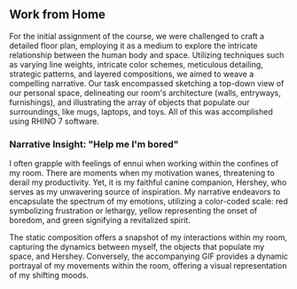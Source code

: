 
## Work from Home

For the initial assignment of the course, we were challenged to craft a detailed floor plan, employing it as a medium to explore the intricate relationship between the human body and space. Utilizing techniques such as varying line weights, intricate color schemes, meticulous detailing, strategic patterns, and layered compositions, we aimed to weave a compelling narrative. Our task encompassed sketching a top-down view of our personal space, delineating our room's architecture (walls, entryways, furnishings), and illustrating the array of objects that populate our surroundings, like mugs, laptops, and toys. All of this was accomplished using RHINO 7 software.

### Narrative Insight: "Help me I'm bored"

I often grapple with feelings of ennui when working within the confines of my room. There are moments when my motivation wanes, threatening to derail my productivity. Yet, it is my faithful canine companion, Hershey, who serves as my unwavering source of inspiration. My narrative endeavors to encapsulate the spectrum of my emotions, utilizing a color-coded scale: red symbolizing frustration or lethargy, yellow representing the onset of boredom, and green signifying a revitalized spirit.

The static composition offers a snapshot of my interactions within my room, capturing the dynamics between myself, the objects that populate my space, and Hershey. Conversely, the accompanying GIF provides a dynamic portrayal of my movements within the room, offering a visual representation of my shifting moods.
